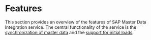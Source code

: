<!-- loio832c2df25c7c4f47b76f8bf6542f3b7b -->

# Features

This section provides an overview of the features of SAP Master Data Integration service. The central functionality of the service is the [synchronization of master data](synchronization-of-master-data-20db337.md) and the [support for initial loads](support-for-initial-loads-923c184.md).

